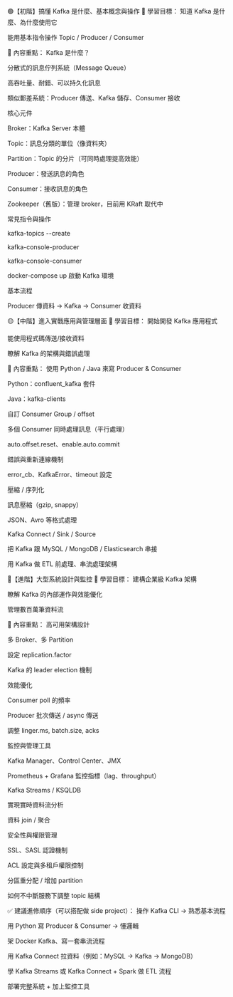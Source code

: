 🟢【初階】搞懂 Kafka 是什麼、基本概念與操作
🎯 學習目標：
知道 Kafka 是什麼、為什麼使用它

能用基本指令操作 Topic / Producer / Consumer

📘 內容重點：
Kafka 是什麼？

分散式的訊息佇列系統（Message Queue）

高吞吐量、耐錯、可以持久化訊息

類似郵差系統：Producer 傳送、Kafka 儲存、Consumer 接收

核心元件

Broker：Kafka Server 本體

Topic：訊息分類的單位（像資料夾）

Partition：Topic 的分片（可同時處理提高效能）

Producer：發送訊息的角色

Consumer：接收訊息的角色

Zookeeper（舊版）：管理 broker，目前用 KRaft 取代中

常見指令與操作

kafka-topics --create

kafka-console-producer

kafka-console-consumer

docker-compose up 啟動 Kafka 環境

基本流程

Producer 傳資料 → Kafka → Consumer 收資料

🟡【中階】進入實戰應用與管理層面
🎯 學習目標：
開始開發 Kafka 應用程式

能使用程式碼傳送/接收資料

瞭解 Kafka 的架構與錯誤處理

📘 內容重點：
使用 Python / Java 來寫 Producer & Consumer

Python：confluent_kafka 套件

Java：kafka-clients

自訂 Consumer Group / offset

多個 Consumer 同時處理訊息（平行處理）

auto.offset.reset、enable.auto.commit

錯誤與重新連線機制

error_cb、KafkaError、timeout 設定

壓縮 / 序列化

訊息壓縮（gzip, snappy）

JSON、Avro 等格式處理

Kafka Connect / Sink / Source

把 Kafka 跟 MySQL / MongoDB / Elasticsearch 串接

用 Kafka 做 ETL 前處理、串流處理架構

🔴【進階】大型系統設計與監控
🎯 學習目標：
建構企業級 Kafka 架構

瞭解 Kafka 的內部運作與效能優化

管理數百萬筆資料流

📘 內容重點：
高可用架構設計

多 Broker、多 Partition

設定 replication.factor

Kafka 的 leader election 機制

效能優化

Consumer poll 的頻率

Producer 批次傳送 / async 傳送

調整 linger.ms, batch.size, acks

監控與管理工具

Kafka Manager、Control Center、JMX

Prometheus + Grafana 監控指標（lag、throughput）

Kafka Streams / KSQLDB

實現實時資料流分析

資料 join / 聚合

安全性與權限管理

SSL、SASL 認證機制

ACL 設定與多租戶權限控制

分區重分配 / 增加 partition

如何不中斷服務下調整 topic 結構

✅ 建議進修順序（可以搭配做 side project）：
操作 Kafka CLI → 熟悉基本流程

用 Python 寫 Producer & Consumer → 懂邏輯

架 Docker Kafka、寫一套串流流程

用 Kafka Connect 拉資料（例如：MySQL → Kafka → MongoDB）

學 Kafka Streams 或 Kafka Connect + Spark 做 ETL 流程

部署完整系統 + 加上監控工具

